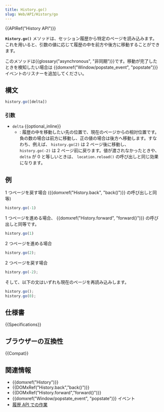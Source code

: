 ```yaml
---
title: History.go()
slug: Web/API/History/go
---
```


{{APIRef("History API")}}

**`History.go()`** メソッドは、セッション履歴から特定のページを読み込みます。これを用いると、引数の値に応じて履歴の中を前方や後方に移動することができます。

このメソッドは{{glossary("asynchronous", "非同期")}}です。移動が完了したときを検知したい場合は {{domxref("Window/popstate_event", "popstate")}} イベントのリスナーを追加してください。

## 構文

```js
history.go([delta])
```

### 引数

- `delta` {{optional_inline}}
  - : 履歴の中を移動したい先の位置で、現在のページからの相対位置です。負の数の場合は前方に移動し、正の値の場合は後方へ移動します。すなわち、例えば、 `history.go(2)` は 2 ページ後に移動し、 `history.go(-2)` は 2 ページ前に戻ります。値が渡されなかったときや、 `delta` が 0 と等しいときは、 `location.reload()` の呼び出しと同じ効果になります。

## 例

1 つページを戻す場合 ({{domxref("History.back", "back()")}} の呼び出しと同等)

```js
history.go(-1)
```

1 つページを進める場合、 {{domxref("History.forward", "forward()")}} の呼び出しと同等です。

```js
history.go(1)
```

2 つページを進める場合

```js
history.go(2);
```

2 つページを戻す場合

```js
history.go(-2);
```

そして、以下の文はいずれも現在のページを再読み込みします。

```js
history.go();
history.go(0);
```

## 仕様書

{{Specifications}}

## ブラウザーの互換性

{{Compat}}

## 関連情報

- {{domxref("History")}}
- {{DOMxRef("History.back","back()")}}
- {{DOMxRef("History.forward","forward()")}}
- {{domxref("Window/popstate_event", "popstate")}} イベント
- [履歴 API での作業](/ja/docs/Web/API/History_API/Working_with_the_History_API)
